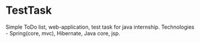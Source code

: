 # TestTask
Simple ToDo list, web-application, test task for java internship.
Technologies - Spring(core, mvc), Hibernate, Java core, jsp.
